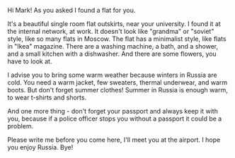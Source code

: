 Hi Mark! As you asked I found a flat for you.

It's a beautiful single room flat outskirts, near your university. I found it at the internal network, at work. It doesn't look like "grandma" or "soviet" style, like so many flats in Moscow. The flat has a minimalist style, like flats in "Ikea" magazine. There are a washing machine, a bath, and a shower, and a small kitchen with a dishwasher. And there are some flowers, you have to look at.

I advise you to bring some warm weather because winters in Russia are cold. You need a warm jacket, few sweaters, thermal underwear, and warm boots. But don't forget summer clothes! Summer in Russia is enough warm, to wear t-shirts and shorts. 

And one more thing - don't forget your passport and always keep it with you, because if a police officer stops you without a passport it could be a problem.

Please write me before you come here, I'll meet you at the airport. I hope you enjoy Russia. Bye!